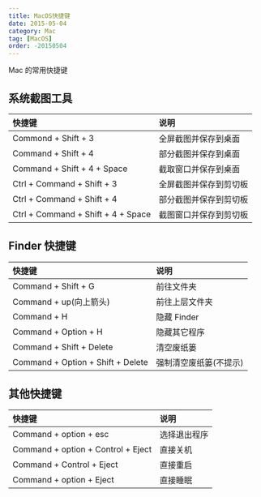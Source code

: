 ```yaml
---
title: MacOS快捷键
date: 2015-05-04
category: Mac
tag: [MacOS]
order: -20150504
---
```



Mac 的常用快捷键

## 系统截图工具

| 快捷键                             | 说明                   |
| :--------------------------------- | :--------------------- |
| Commond + Shift + 3                | 全屏截图并保存到桌面   |
| Command + Shift + 4                | 部分截图并保存到桌面   |
| Command + Shift + 4 + Space        | 截取窗口并保存到桌面   |
| Ctrl + Command + Shift + 3         | 全屏截图并保存到剪切板 |
| Ctrl + Command + Shift + 4         | 部分截图并保存到剪切板 |
| Ctrl + Command + Shift + 4 + Space | 截图窗口并保存到剪切板 |

## Finder 快捷键

| 快捷键                            | 说明                   |
| :-------------------------------- | :--------------------- |
| Command + Shift + G               | 前往文件夹             |
| Command + up(向上箭头)            | 前往上层文件夹         |
| Command + H                       | 隐藏 Finder            |
| Command + Option + H              | 隐藏其它程序           |
| Command + Shift + Delete          | 清空废纸篓             |
| Command + Option + Shift + Delete | 强制清空废纸篓(不提示) |

## 其他快捷键

| 快捷键                             | 说明         |
| :--------------------------------- | :----------- |
| Command + option + esc             | 选择退出程序 |
| Command + option + Control + Eject | 直接关机     |
| Command + Control + Eject          | 直接重启     |
| Command + option + Eject           | 直接睡眠     |
